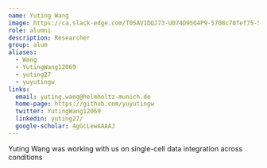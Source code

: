 ```yaml
---
name: Yuting Wang
image: https://ca.slack-edge.com/T05AV1DQJ73-U074D95Q4P9-5708c70fef75-512
role: alumni
description: Researcher
group: alum
aliases:
  - Wang
  - YutingWang12069
  - yuting27
  - yuyutingw
links:
  email: yuting.wang@helmholtz-munich.de
  home-page: https://github.com/yuyutingw
  twitter: YutingWang12069
  linkedin: yuting27/
  google-scholar: 4gGcLewAAAAJ
---
```


Yuting Wang was working with us on single-cell data integration across conditions
